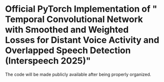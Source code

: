 # Official PyTorch Implementation of " Temporal Convolutional Network with Smoothed and Weighted Losses for Distant Voice Activity and Overlapped Speech Detection (Interspeech 2025)"
The code will be made publicly available after being properly organized.

